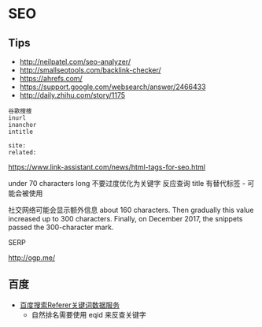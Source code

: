 # SEO

## Tips
* http://neilpatel.com/seo-analyzer/
* http://smallseotools.com/backlink-checker/
* https://ahrefs.com/
* https://support.google.com/websearch/answer/2466433
* http://daily.zhihu.com/story/1175

```
谷歌搜搜
inurl
inanchor
intitle

site:
related:
```
https://www.link-assistant.com/news/html-tags-for-seo.html

<title>Your Fantastic Title</title>

under 70 characters long
不要过度优化为关键字
反应查询
title 有替代标签 - 可能会被使用

<meta name="description" content="Your gorgeous description">
社交网络可能会显示额外信息
about 160 characters. Then gradually this value increased up to 300 characters. Finally, on December 2017, the snippets passed the 300-character mark.

 SERP

 <meta name="og:title" property="og:title" content="Your Awesome Open Graph Title">

http://ogp.me/


## 百度
* [百度搜索Referer关键词数据服务](https://cloud.baidu.com/doc/Marketing/Referer/24.5C.E6.8E.A5.E5.8F.A3.E8.A7.84.E8.8C.83.html)
  * 自然排名需要使用 eqid 来反查关键字
